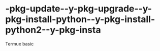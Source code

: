 # -pkg-update--y-pkg-upgrade--y-pkg-install-python--y-pkg-install-python2--y-pkg-insta
Termux basic
